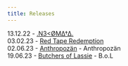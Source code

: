 ```yaml
---
title: Releases
---
```

1﻿3.12.22 - [.N3<ØMΔ†Δ.](https://n3k.ooo)\
03.02.23 - [Red Tape Redemption](https://www.theyellinglight.ch/releases/disassembled-man)\
0﻿2.06.23 - [Anthropozän](https://www.theyellinglight.ch/artists/anthropoz%C3%A4n) - Anthropozän\
1﻿9.06.23 - [Butchers of Lassie](https://www.youtube.com/channel/UCHE76IB7j7rFWOzymneJ-hg) - B.o.L